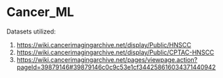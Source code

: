 # Cancer_ML
Datasets utilized: 
1. https://wiki.cancerimagingarchive.net/display/Public/HNSCC
2. https://wiki.cancerimagingarchive.net/display/Public/CPTAC-HNSCC
3. https://wiki.cancerimagingarchive.net/pages/viewpage.action?pageId=39879146#39879146c0c9c53e1cf344258616034371440942
